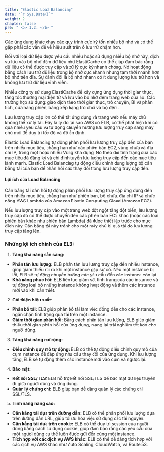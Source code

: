 ```yaml
---
title: "Elastic Load Balancing"
date: "`r Sys.Date()`"
weight: 2
chapter: false
pre: " <b> 1.2. </b> "
---
```


Các ứng dụng khác chạy các quy trình cực kỳ tốn nhiều bộ nhớ và có thể gặp phải các vấn đề về hiệu suất trên ổ lưu trữ chậm hơn.

Đối với loại dữ liệu được yêu cầu nhiều hoặc sử dụng nhiều bộ nhớ này, dịch vụ lưu vào bộ nhớ đệm dữ liệu như ElastiCache có thể giúp đảm bảo rằng dữ liệu có thể được truy cập và xử lý cực kỳ nhanh chóng. Nó hoạt động bằng cách lưu trữ dữ liệu trong bộ nhớ cực nhanh nhưng tạm thời nhanh hơn bộ nhớ trên đĩa. Sự đánh đổi là bộ nhớ nhanh có ít dung lượng lưu trữ hơn và không lưu trữ dữ liệu vĩnh viễn.

Nhiều công ty sử dụng ElastiCache để xây dựng ứng dụng thời gian thực, tăng tốc thương mại điện tử và lưu vào bộ nhớ đệm trang web của họ. Các trường hợp sử dụng: giao dịch theo thời gian thực, trò chuyện, BI và phân tích, cửa hàng phiên, bảng xếp hạng trò chơi và bộ đệm.

Lưu lượng truy cập lớn có thể tắt ứng dụng và trang web nếu máy chủ không thể xử lý tải. Đây là lý do tại sao AWS có ELB, có thể phát hiện khi có quá nhiều yêu cầu và tự động chuyển hướng lưu lượng truy cập sang máy chủ mới để duy trì tốc độ và độ ổn định.

Elastic Load Balancing tự động phân phối lưu lượng truy cập đến của bạn trên nhiều mục tiêu, chẳng hạn như các phiên bản EC2, vùng chứa và địa chỉ IP, trong một hoặc nhiều Vùng khả dụng. Nó theo dõi tình trạng của các mục tiêu đã đăng ký và chỉ định tuyến lưu lượng truy cập đến các mục tiêu lành mạnh. Elastic Load Balancing tự động điều chỉnh dung lượng bộ cân bằng tải của bạn để phản hồi các thay đổi trong lưu lượng truy cập đến.

#### Lợi ích của Load Balancing

Cân bằng tải đàn hồi tự động phân phối lưu lượng truy cập ứng dụng đến trên nhiều mục tiêu, chẳng hạn như phiên bản, bộ chứa, địa chỉ IP và chức năng AWS Lambda của Amazon Elastic Computing Cloud (Amazon EC2).

Nếu lưu lượng truy cập vào một trang web đột ngột tăng đột biến, lưu lượng truy cập đó có thể được chuyển đến các phiên bản EC2 khác (hoặc các loại phiên bản khác như phiên bản Lambda) đã được thiết lập trước cho mục đích này. Cân bằng tải này tránh cho một máy chủ bị quá tải do lưu lượng truy cập tăng lên.

### Những lợi ích chính của ELB:

1. **Tăng khả năng sẵn sàng:**

-   **Phân tán lưu lượng:** ELB phân tán lưu lượng truy cập đến nhiều instance, giúp giảm thiểu rủi ro khi một instance gặp sự cố. Nếu một instance bị lỗi, ELB sẽ tự động chuyển hướng các yêu cầu đến các instance còn lại.
-   **Khả năng phục hồi:** ELB liên tục giám sát tình trạng của các instance và tự động loại bỏ những instance không hoạt động và thêm các instance mới vào khi cần thiết.

2. **Cải thiện hiệu suất:**

-   **Phân bổ tải:** ELB giúp phân bổ tải làm việc đồng đều cho các instance, ngăn chặn tình trạng quá tải trên một instance.
-   **Giảm thời gian phản hồi:** Bằng cách phân tán lưu lượng, ELB giúp giảm thiểu thời gian phản hồi của ứng dụng, mang lại trải nghiệm tốt hơn cho người dùng.

3. **Tăng khả năng mở rộng:**

-   **Điều chỉnh quy mô tự động:** ELB có thể tự động điều chỉnh quy mô của cụm instance để đáp ứng nhu cầu thay đổi của ứng dụng. Khi lưu lượng tăng, ELB sẽ tự động thêm các instance mới vào cụm và ngược lại.

4. **Bảo mật:**

-   **Kết nối SSL/TLS:** ELB hỗ trợ kết nối SSL/TLS để bảo mật dữ liệu truyền đi giữa người dùng và ứng dụng.
-   **Quản lý chứng chỉ:** ELB giúp bạn dễ dàng quản lý các chứng chỉ SSL/TLS.

5. **Tính năng nâng cao:**

-   **Cân bằng tải dựa trên đường dẫn:** ELB có thể phân phối lưu lượng dựa trên đường dẫn URL, giúp tối ưu hóa việc sử dụng các tài nguyên.
-   **Cân bằng tải dựa trên cookie:** ELB có thể duy trì session của người dùng bằng cách sử dụng cookie, giúp đảm bảo rằng các yêu cầu của một người dùng cụ thể luôn được gửi đến cùng một instance.
-   **Tích hợp với các dịch vụ AWS khác:** ELB có thể dễ dàng tích hợp với các dịch vụ AWS khác như Auto Scaling, CloudWatch, và Route 53.
